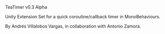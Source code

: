 TeaTimer v0.3 Alpha

Unity Extension Set for a quick coroutine/callback timer in MonoBehaviours.

By Andrés Villalobos Vargas, in collaboration with Antonio Zamora.

